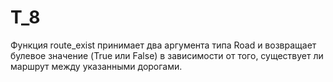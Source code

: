 # T_8
Функция route_exist принимает два аргумента типа Road и возвращает булевое значение (True или False) в зависимости от того, существует ли маршрут между указанными дорогами.
